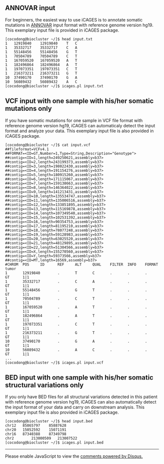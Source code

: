 ## ANNOVAR input 

For beginners, the easiest way to use iCAGES is to annotate somatic mutations in [ANNOVAR](http://annovar.openbioinformatics.org/) input format with reference genome version hg19. This exemplary input file is provided in iCAGES package.
```
[cocodong@biocluster ~/]$ head input.txt 
1	12919840	12919840	T	C
1	35332717	35332717	C	A
1	55148456	55148456	G	T
1	70504789	70504789	C	T
1	167059520	167059520	A	T
1	182496864	182496864	A	T
1	197073351	197073351	C	T
1	216373211	216373211	G	T
10	37490170	37490170	G	A
10	56089432	56089432	A	C
[cocodong@biocluster ~/]$ icages.pl input.txt

```

## VCF input with one sample with his/her somatic mutations only

If you have somatic mutations for one sample in VCF file format with reference genome version hg19, iCAGES can automaticaly detect the input format and analyze your data. This exemplary input file is also provided in iCAGES package.
```
[cocodong@biocluster ~/]$ cat input.vcf
##fileformat=VCFv4.1
##FORMAT=<ID=GT,Number=1,Type=String,Description="Genotype">
##contig=<ID=1,length=249250621,assembly=b37>
##contig=<ID=2,length=243199373,assembly=b37>
##contig=<ID=3,length=198022430,assembly=b37>
##contig=<ID=4,length=191154276,assembly=b37>
##contig=<ID=5,length=180915260,assembly=b37>
##contig=<ID=6,length=171115067,assembly=b37>
##contig=<ID=7,length=159138663,assembly=b37>
##contig=<ID=8,length=146364022,assembly=b37>
##contig=<ID=9,length=141213431,assembly=b37>
##contig=<ID=10,length=135534747,assembly=b37>
##contig=<ID=11,length=135006516,assembly=b37>
##contig=<ID=12,length=133851895,assembly=b37>
##contig=<ID=13,length=115169878,assembly=b37>
##contig=<ID=14,length=107349540,assembly=b37>
##contig=<ID=15,length=102531392,assembly=b37>
##contig=<ID=16,length=90354753,assembly=b37>
##contig=<ID=17,length=81195210,assembly=b37>
##contig=<ID=18,length=78077248,assembly=b37>
##contig=<ID=19,length=59128983,assembly=b37>
##contig=<ID=20,length=63025520,assembly=b37>
##contig=<ID=21,length=48129895,assembly=b37>
##contig=<ID=22,length=51304566,assembly=b37>
##contig=<ID=X,length=155270560,assembly=b37>
##contig=<ID=Y,length=59373566,assembly=b37>
##contig=<ID=MT,length=16569,assembly=b37>
#CHROM  POS     ID      REF     ALT     QUAL    FILTER  INFO    FORMAT  tumor
1       12919840        .       T       C       .       .       .       GT      1|1
1       35332717        .       C       A       .       .       .       GT      1|1
1       55148456        .       G       T       .       .       .       GT      1|1
1       70504789        .       C       T       .       .       .       GT      1|1
1       167059520       .       A       T       .       .       .       GT      1|1
1       182496864       .       A       T       .       .       .       GT      1|1
1       197073351       .       C       T       .       .       .       GT      1|1
1       216373211       .       G       T       .       .       .       GT      1|1
10      37490170        .       G       A       .       .       .       GT      1|1
10      56089432        .       A       C       .       .       .       GT      1|1
...
[cocodong@biocluster ~/]$ icages.pl input.vcf
```

## BED input with one sample with his/her somatic structural variations only

If you only have BED files for all structural variations detected in this patient with reference genome version hg19, iCAGES can also automatically detect the input format of your data and carry on downstream analysis. This exemplary input file is also provided in iCAGES package.

```
[cocodong@biocluster ~/]$ head input.bed
chr12	85865797	85887628
chr20	15052592	15071191
chr16	87340388	87349798
chr2		213000509	213007522
[cocodong@biocluster ~/]$ icages.pl input.bed
```


---

<div id="disqus_thread"></div>
<script type="text/javascript">
    /* * * CONFIGURATION VARIABLES * * */
    var disqus_shortname = 'icages';
    var disqus_identifier = 'startup';
    var disqus_title = 'Quick Start-Up Guide';
    
    /* * * DON'T EDIT BELOW THIS LINE * * */
    (function() {
        var dsq = document.createElement('script'); dsq.type = 'text/javascript'; dsq.async = true;
        dsq.src = '//' + disqus_shortname + '.disqus.com/embed.js';
        (document.getElementsByTagName('head')[0] || document.getElementsByTagName('body')[0]).appendChild(dsq);
    })();
</script>
<noscript>Please enable JavaScript to view the <a href="https://disqus.com/?ref_noscript" rel="nofollow">comments powered by Disqus.</a></noscript>